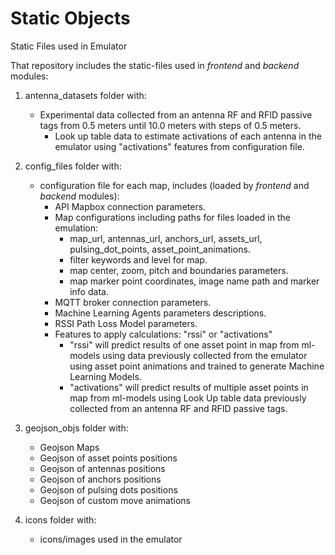 # Static Objects

Static Files used in Emulator

That repository includes the static-files used in <em>frontend</em> and <em>backend</em> modules:
1. antenna_datasets folder with: 
    - Experimental data collected from an antenna RF and RFID passive tags from 0.5 meters until 10.0 meters with steps of 0.5 meters.
        - Look up table data to estimate activations of each antenna in the emulator using "activations" features from configuration file.

2. config_files folder with:
    - configuration file for each map, includes (loaded by <em>frontend</em> and <em>backend</em> modules):
        - API Mapbox connection parameters.
        - Map configurations including paths for files loaded in the emulation: 
            - map_url, antennas_url, anchors_url, assets_url, pulsing_dot_points, asset_point_animations.
            - filter keywords and level for map.
            - map center, zoom, pitch and boundaries parameters.
            - map marker point coordinates, image name path and marker info data.
        - MQTT broker connection parameters.
        - Machine Learning Agents parameters descriptions.
        - RSSI Path Loss Model parameters.
        - Features to apply calculations: "rssi" or "activations"
            - "rssi" will predict results of one asset point in map from ml-models using data previously collected from the emulator using asset point animations and trained to generate Machine Learning Models.
            - "activations" will predict results of multiple asset points in map from ml-models using Look Up table data previously collected from an antenna RF and RFID passive tags.

3. geojson_objs folder with:
    - Geojson Maps 
    - Geojson of asset points positions
    - Geojson of antennas positions
    - Geojson of anchors positions
    - Geojson of pulsing dots positions
    - Geojson of custom move animations

4. icons folder with:
    - icons/images used in the emulator
